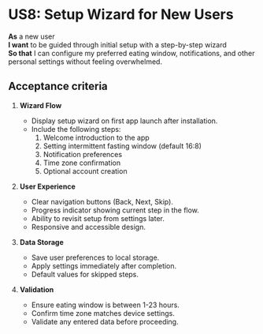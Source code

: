 # US8: Setup Wizard for New Users

**As** a new user  
**I want** to be guided through initial setup with a step-by-step wizard  
**So that** I can configure my preferred eating window, notifications, and other personal settings without feeling overwhelmed.

## Acceptance criteria

1. **Wizard Flow**  
   - Display setup wizard on first app launch after installation.
   - Include the following steps:
     1. Welcome introduction to the app
     2. Setting intermittent fasting window (default 16:8)
     3. Notification preferences
     4. Time zone confirmation
     5. Optional account creation

2. **User Experience**  
   - Clear navigation buttons (Back, Next, Skip).
   - Progress indicator showing current step in the flow.
   - Ability to revisit setup from settings later.
   - Responsive and accessible design.

3. **Data Storage**  
   - Save user preferences to local storage.
   - Apply settings immediately after completion.
   - Default values for skipped steps.

4. **Validation**  
   - Ensure eating window is between 1-23 hours.
   - Confirm time zone matches device settings.
   - Validate any entered data before proceeding. 